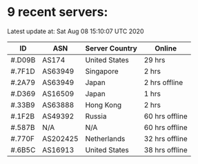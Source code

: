 # 9 recent servers:

Latest update at: Sat Aug 08 15:10:07 UTC 2020

| ID | ASN | Server Country | Online |
| -- | --- | -------------- | ------ |
| #.D09B | AS174 | United States | 29 hrs |
| #.7F1D | AS63949 | Singapore | 2 hrs |
| #.2A79 | AS63949 | Japan | 2 hrs offline |
| #.D369 | AS16509 | Japan | 1 hrs |
| #.33B9 | AS63888 | Hong Kong | 2 hrs |
| #.1F2B | AS49392 | Russia | 60 hrs offline |
| #.587B | N/A | N/A | 60 hrs offline |
| #.770F | AS202425 | Netherlands | 32 hrs offline |
| #.6B5C | AS16913 | United States | 38 hrs offline |

